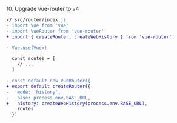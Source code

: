 10\. Upgrade vue-router to v4

```diff
// src/router/index.js
- import Vue from 'vue'
- import VueRouter from 'vue-router'
+ import { createRouter, createWebHistory } from 'vue-router'

- Vue.use(Vuex)
```

```diff
  const routes = [
    // ...
  ]

- const default new VueRouter({
+ export default createRouter({
-   mode: 'history',
-   base: process.env.BASE_URL,
+   history: createWebHistory(process.env.BASE_URL),
    routes
  })
```


<aside class="notes">
</aside>
